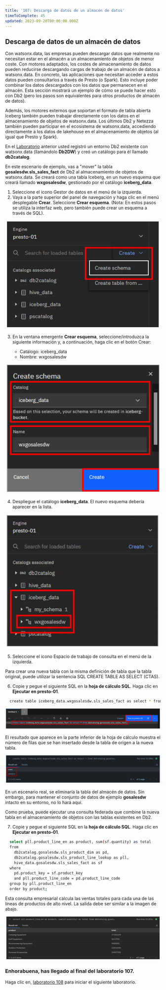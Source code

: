 ```yaml
---
title: '107: Descarga de datos de un almacén de datos'
timeToComplete: 45
updated: 2023-09-20T00:00:00.000Z
---
```

## Descarga de datos de un almacén de datos

Con watsonx.data, las empresas pueden descargar datos que realmente no necesitan estar en el almacén a un almacenamiento de objetos de menor coste. Con motores adaptados, los costes de almacenamiento de datos pueden reducirse descargando cargas de trabajo de un almacén de datos a watsonx.data. En concreto, las aplicaciones que necesitan acceder a estos datos pueden consultarlos a través de Presto (o Spark). Esto incluye poder combinar los datos descargados con los datos que permanecen en el almacén. Esta sección mostrará un ejemplo de cómo se puede hacer esto con Db2 (pero los pasos son equivalentes para otros productos de almacén de datos).

Además, los motores externos que soportan el formato de tabla abierta Iceberg también pueden trabajar directamente con los datos en el almacenamiento de objetos de watsonx.data. Los últimos Db2 y Netezza también pueden participar en el ecosistema de watsonx.data, accediendo directamente a los datos de lakehouse en el almacenamiento de objetos (al igual que Presto y Spark).

En el [Laboratorio](/watsonx/watsonxdata/106) anterior usted registró un entorno Db2 existente con watsonx.data (llamándolo **Db2DW**) y creó un catálogo para él llamado **db2catalog**.

En este escenario de ejemplo, vas a "mover" la tabla **gosalesdw\.sls\_sales\_fact** de Db2 al almacenamiento de objetos de watsonx.data. Se creará como una tabla Iceberg, en un nuevo esquema que creará llamado **wxgosalesdw**, gestionado por el catálogo **iceberg\_data**.

1.  Seleccione el icono Gestor de datos en el menú de la izquierda.
2.  Vaya a la parte superior del panel de navegación y haga clic en el menú desplegable **Crear**. Seleccione **Crear esquema**. (Nota: En estos pasos se utiliza la interfaz web, pero también puede crear un esquema a través de SQL).

![](./images/107/create-schema.png)

3.  En la ventana emergente **Crear esquema**, seleccione/introduzca la siguiente información y, a continuación, haga clic en el botón Crear:

    *   Catálogo: iceberg\_data
    *   Nombre: wxgosalesdw

![](./images/107/create-schema-save.png)

4.  Despliegue el catálogo **iceberg\_data**. El nuevo esquema debería aparecer en la lista.

![](./images/107/create-schema-view.png)

5.  Seleccione el icono Espacio de trabajo de consulta en el menú de la izquierda.

Para crear una nueva tabla con la misma definición de tabla que la tabla original, puede utilizar la sentencia SQL CREATE TABLE AS SELECT (CTAS).

6.  Copie y pegue el siguiente SQL en la **hoja de cálculo SQL**. Haga clic en **Ejecutar en presto-01**.

```bash
  create table iceberg_data.wxgosalesdw.sls_sales_fact as select * from db2catalog.gosalesdw.sls_sales_fact;
```

![](./images/107/create-table.png)

El resultado que aparece en la parte inferior de la hoja de cálculo muestra el número de filas que se han insertado desde la tabla de origen a la nueva tabla.

![](./images/107/create-table-result.png)

En un escenario real, se eliminaría la tabla del almacén de datos. Sin embargo, para mantener el conjunto de datos de ejemplo **gosalesdw** intacto en su entorno, no lo hará aquí.

Como prueba, puede ejecutar una consulta federada que combine la nueva tabla en el almacenamiento de objetos con las tablas existentes en Db2.

7.  Copie y pegue el siguiente SQL en la **hoja de cálculo SQL**. Haga clic en **Ejecutar en presto-01**.

```bash
  select pll.product_line_en as product, sum(sf.quantity) as total
  from
    db2catalog.gosalesdw.sls_product_dim as pd, 
    db2catalog.gosalesdw.sls_product_line_lookup as pll, 
    hive_data.gosalesdw.sls_sales_fact as sf
  where
    pd.product_key = sf.product_key
    and pll.product_line_code = pd.product_line_code
  group by pll.product_line_en 
  order by product;
```

Esta consulta empresarial calcula las ventas totales para cada una de las líneas de productos de alto nivel. La salida debe ser similar a la imagen de abajo.

![](./images/107/query-result.png)

### Enhorabuena, has llegado al final del laboratorio 107.

Haga clic en, [laboratorio 108](/watsonx/watsonxdata/108) para iniciar el siguiente laboratorio.
